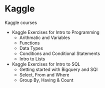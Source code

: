 # Kaggle
Kaggle courses
* Kaggle Exercises for Intro to Programming
  - Arithmatic and Variables
  - Functions
  - Data Types
  - Conditions and Conditional Statements
  - Intro to Lists
* Kaggle Exercises for Intro to SQL
  - Getting started with Bigquery and SQl
  - Select, From and Where
  - Group By, Having & Count


  
